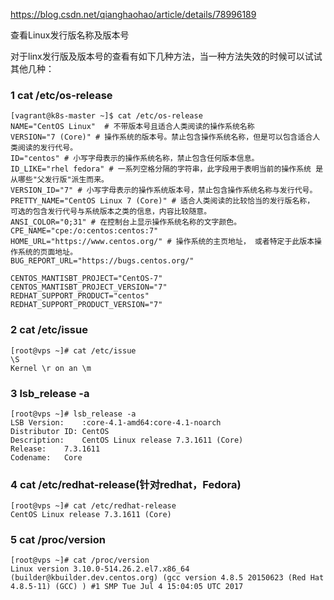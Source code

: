 https://blog.csdn.net/qianghaohao/article/details/78996189

查看Linux发行版名称及版本号

对于linx发行版及版本号的查看有如下几种方法，当一种方法失效的时候可以试试其他几种：

### 1 cat /etc/os-release

```shell
[vagrant@k8s-master ~]$ cat /etc/os-release
NAME="CentOS Linux"  # 不带版本号且适合人类阅读的操作系统名称
VERSION="7 (Core)" # 操作系统的版本号。禁止包含操作系统名称，但是可以包含适合人类阅读的发行代号。
ID="centos" # 小写字母表示的操作系统名称，禁止包含任何版本信息。
ID_LIKE="rhel fedora" # 一系列空格分隔的字符串，此字段用于表明当前的操作系统 是从哪些"父发行版"派生而来。
VERSION_ID="7" # 小写字母表示的操作系统版本号，禁止包含操作系统名称与发行代号。
PRETTY_NAME="CentOS Linux 7 (Core)" # 适合人类阅读的比较恰当的发行版名称， 可选的包含发行代号与系统版本之类的信息，内容比较随意。
ANSI_COLOR="0;31" # 在控制台上显示操作系统名称的文字颜色。
CPE_NAME="cpe:/o:centos:centos:7"
HOME_URL="https://www.centos.org/" # 操作系统的主页地址， 或者特定于此版本操作系统的页面地址。
BUG_REPORT_URL="https://bugs.centos.org/"

CENTOS_MANTISBT_PROJECT="CentOS-7"
CENTOS_MANTISBT_PROJECT_VERSION="7"
REDHAT_SUPPORT_PRODUCT="centos"
REDHAT_SUPPORT_PRODUCT_VERSION="7"
```



### 2 cat /etc/issue

```shell
[root@vps ~]# cat /etc/issue
\S
Kernel \r on an \m
```

### 3 lsb_release -a

```shell
[root@vps ~]# lsb_release -a
LSB Version:	:core-4.1-amd64:core-4.1-noarch
Distributor ID:	CentOS
Description:	CentOS Linux release 7.3.1611 (Core) 
Release:	7.3.1611
Codename:	Core
```

### 4 cat /etc/redhat-release(针对redhat，Fedora)

```shell
[root@vps ~]# cat /etc/redhat-release
CentOS Linux release 7.3.1611 (Core)
```

### 5 cat /proc/version

```shell
[root@vps ~]# cat /proc/version 
Linux version 3.10.0-514.26.2.el7.x86_64 (builder@kbuilder.dev.centos.org) (gcc version 4.8.5 20150623 (Red Hat 4.8.5-11) (GCC) ) #1 SMP Tue Jul 4 15:04:05 UTC 2017
```



